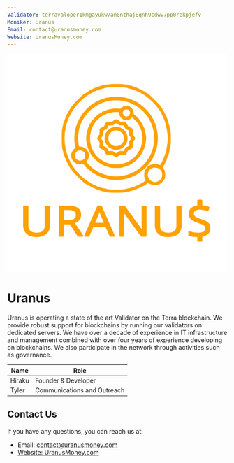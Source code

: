 ```yaml
---
Validator: terravaloper1kmgayukw7an8nthaj8qnh9cdwv7pp0rekpjefv
Moniker: Uranus
Email: contact@uranusmoney.com
Website: UranusMoney.com
---
```


![uaranus money](uranus.png)

# Uranus

Uranus is operating a state of the art Validator on the Terra blockchain. We provide robust support for blockchains by running our validators on dedicated servers. We have over a decade of experience in IT infrastructure and management combined with over four years of experience developing on blockchains. We also participate in the network through activities such as governance.

| Name            | Role    | 
| --------------- | ------- | 
| Hiraku            | Founder & Developer | 
| Tyler       | Communications and Outreach  | 

## Contact Us

If you have any questions, you can reach us at:
* Email: contact@uranusmoney.com
* [Website: UranusMoney.com](https://uranusmoney.com/)

